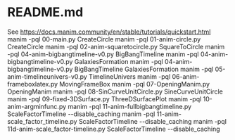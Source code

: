 # README.md

See https://docs.manim.community/en/stable/tutorials/quickstart.html
manim -pql 00-main.py CreateCircle
manim -pql 01-anim-circle.py CreateCircle
manim -pql 02-anim-squaretocircle.py SquareToCircle
manim -pql 04-anim-bigbangtimeline-v0.py BigBangTimeline
manim -pql 04-anim-bigbangtimeline-v0.py GalaxiesFormation
manim -pql 04-anim-bigbangtimeline-v0.py BigBangTimeline GalaxiesFormation
manim -pql 05-anim-timelineunivers-v0.py TimelineUnivers
manim -pql 06-anim-frameboxlatex.py MovingFrameBox
manim -pql 07-OpeningManim.py OpeningManim
manim -pql 08-SinCurveUnitCircle.py SineCurveUnitCircle
manim -pql 09-fixed-3DSurface.py ThreeDSurfacePlot
manim -pql 10-anim-argminfunc.py
manim -pql 11-anim-fullbigbangtimeline.py ScaleFactorTimeline
--disable_caching
manim -pql 11-anim-scale_factor_timeline.py ScaleFactorTimeline
--disable_caching
manim -pql 11d-anim-scale_factor-timeline.py ScaleFactorTimeline --disable_caching
